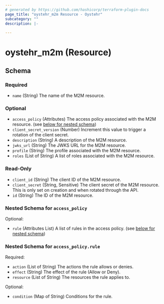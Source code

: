 ```yaml
---
# generated by https://github.com/hashicorp/terraform-plugin-docs
page_title: "oystehr_m2m Resource - Oystehr"
subcategory: ""
description: |-
  
---
```


# oystehr_m2m (Resource)





<!-- schema generated by tfplugindocs -->
## Schema

### Required

- `name` (String) The name of the M2M resource.

### Optional

- `access_policy` (Attributes) The access policy associated with the M2M resource. (see [below for nested schema](#nestedatt--access_policy))
- `client_secret_version` (Number) Increment this value to trigger a rotation of the client secret.
- `description` (String) A description of the M2M resource.
- `jwks_url` (String) The JWKS URL for the M2M resource.
- `profile` (String) The profile associated with the M2M resource.
- `roles` (List of String) A list of roles associated with the M2M resource.

### Read-Only

- `client_id` (String) The client ID of the M2M resource.
- `client_secret` (String, Sensitive) The client secret of the M2M resource. This is only set on creation and when rotated through the API.
- `id` (String) The ID of the M2M resource.

<a id="nestedatt--access_policy"></a>
### Nested Schema for `access_policy`

Optional:

- `rule` (Attributes List) A list of rules in the access policy. (see [below for nested schema](#nestedatt--access_policy--rule))

<a id="nestedatt--access_policy--rule"></a>
### Nested Schema for `access_policy.rule`

Required:

- `action` (List of String) The actions the rule allows or denies.
- `effect` (String) The effect of the rule (Allow or Deny).
- `resource` (List of String) The resources the rule applies to.

Optional:

- `condition` (Map of String) Conditions for the rule.
